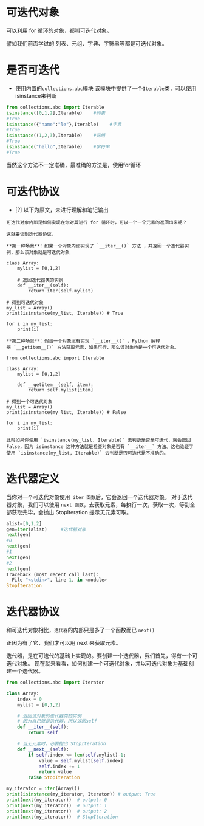# 可迭代对象
可以利用 for 循环的对象，都叫可迭代对象。

譬如我们前面学过的 列表、元组、字典、字符串等都是可迭代对象。
# 是否可迭代
- 使用内置的`collections.abc`模块
该模块中提供了一个`Iterable`类，可以使用isinstance来判断
```python
from collections.abc import Iterable
isinstance([0,1,2],Iterable)    #列表
#True
isinstance({"name":"le"},Iterable)    #字典
#True
isinstance((1,2,3),Iterable)    #元组
#True
isinstance("hello",Iterable)    #字符串
#True
```

当然这个方法不一定准确，最准确的方法是，使用for循环
# 可迭代协议
- [?] 以下为原文，未进行理解和笔记输出
```text
可迭代对象内部是如何实现在你对其进行 for 循环时，可以一个一个元素的返回出来呢？

这就要谈到迭代器协议。

**第一种场景**：如果一个对象内部实现了 `__iter__()` 方法 ，并返回一个迭代器实例，那么该对象就是可迭代对象

class Array:
    mylist = [0,1,2]

    # 返回迭代器类的实例
    def __iter__(self):
        return iter(self.mylist)

# 得到可迭代对象
my_list = Array()
print(isinstance(my_list, Iterable)) # True

for i in my_list:
    print(i)

**第二种场景**：假设一个对象没有实现 `__iter__()` ，Python 解释器 `__getitem__()` 方法获取元素，如果可行，那么该对象也是一个可迭代对象。

from collections.abc import Iterable

class Array:
    mylist = [0,1,2]

    def __getitem__(self, item):
        return self.mylist[item]

# 得到一个可迭代对象
my_list = Array()
print(isinstance(my_list, Iterable)) # False

for i in my_list:
    print(i)

此时如果你使用 `isinstance(my_list, Iterable)` 去判断是否是可迭代，就会返回 False，因为 isinstance 这种方法就是检查对象是否有 `__iter__` 方法。这也论证了使用 `isinstance(my_list, Iterable)` 去判断是否可迭代是不准确的。
```

# 迭代器定义
当你对一个可迭代对象使用` iter 函数`后，它会返回一个迭代器对象。
对于迭代器对象，我们可以使用 `next 函数`，去获取元素，每执行一次，获取一次，等到全部获取完毕，会抛出 StopIteration 提示无元素可取。
```python
alist=[0,1,2]
gen=iter(alist)     #迭代器对象
next(gen)
#0
next(gen)
#1
next(gen)
#2
next(gen)
Traceback (most recent call last):
  File "<stdin>", line 1, in <module>
StopIteration
```

# 迭代器协议
和可迭代对象相比，`迭代器`的内部只是多了一个函数而已 `next()`

正因为有了它，我们才可以用 next 来获取元素。

迭代器，是在可迭代的基础上实现的。要创建一个迭代器，我们首先，得有一个可迭代对象。 现在就来看看，如何创建一个可迭代对象，并以可迭代对象为基础创建一个迭代器。

```python
from collections.abc import Iterator

class Array:
    index = 0
    mylist = [0,1,2]

    # 返回该对象的迭代器类的实例
    # 因为自己就是迭代器，所以返回self
    def __iter__(self):
        return self

    # 当无元素时，必要抛出 StopIteration
    def __next__(self):
        if self.index <= len(self.mylist)-1:
            value = self.mylist[self.index]
            self.index += 1
            return value
        raise StopIteration

my_iterator = iter(Array())
print(isinstance(my_iterator, Iterator)) # output: True
print(next(my_iterator))  # output: 0
print(next(my_iterator))  # output: 1
print(next(my_iterator))  # output: 2
print(next(my_iterator))  # StopIteration
```